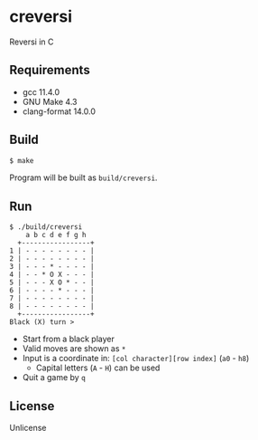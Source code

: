 # creversi

Reversi in C

## Requirements

- gcc 11.4.0
- GNU Make 4.3
- clang-format 14.0.0

## Build

```bash
$ make
```

Program will be built as `build/creversi`.

## Run

```
$ ./build/creversi
    a b c d e f g h
  +-----------------+
1 | - - - - - - - - |
2 | - - - - - - - - |
3 | - - - * - - - - |
4 | - - * O X - - - |
5 | - - - X O * - - |
6 | - - - - * - - - |
7 | - - - - - - - - |
8 | - - - - - - - - |
  +-----------------+
Black (X) turn > 
```

- Start from a black player
- Valid moves are shown as `*`
- Input is a coordinate in: `[col character][row index]` (`a0` - `h8`)
    - Capital letters (`A` - `H`) can be used
- Quit a game by `q`

## License

Unlicense
